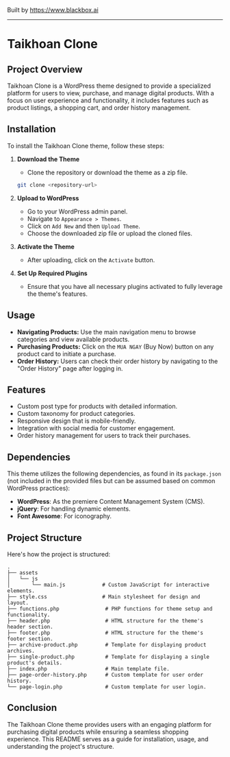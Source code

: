 
Built by https://www.blackbox.ai

---

# Taikhoan Clone

## Project Overview
Taikhoan Clone is a WordPress theme designed to provide a specialized platform for users to view, purchase, and manage digital products. With a focus on user experience and functionality, it includes features such as product listings, a shopping cart, and order history management.

## Installation
To install the Taikhoan Clone theme, follow these steps:

1. **Download the Theme**
   - Clone the repository or download the theme as a zip file.

   ```bash
   git clone <repository-url>
   ```

2. **Upload to WordPress**
   - Go to your WordPress admin panel.
   - Navigate to `Appearance > Themes`.
   - Click on `Add New` and then `Upload Theme`.
   - Choose the downloaded zip file or upload the cloned files.

3. **Activate the Theme**
   - After uploading, click on the `Activate` button.

4. **Set Up Required Plugins**
   - Ensure that you have all necessary plugins activated to fully leverage the theme's features.

## Usage
- **Navigating Products:** Use the main navigation menu to browse categories and view available products.
- **Purchasing Products:** Click on the `MUA NGAY` (Buy Now) button on any product card to initiate a purchase.
- **Order History:** Users can check their order history by navigating to the "Order History" page after logging in.

## Features
- Custom post type for products with detailed information.
- Custom taxonomy for product categories.
- Responsive design that is mobile-friendly.
- Integration with social media for customer engagement.
- Order history management for users to track their purchases.

## Dependencies
This theme utilizes the following dependencies, as found in its `package.json` (not included in the provided files but can be assumed based on common WordPress practices):

- **WordPress**: As the premiere Content Management System (CMS).
- **jQuery**: For handling dynamic elements.
- **Font Awesome**: For iconography.

## Project Structure
Here's how the project is structured:

```
.
├── assets
│   └── js
│       └── main.js            # Custom JavaScript for interactive elements.
├── style.css                  # Main stylesheet for design and layout.
├── functions.php               # PHP functions for theme setup and functionality.
├── header.php                  # HTML structure for the theme's header section.
├── footer.php                  # HTML structure for the theme's footer section.
├── archive-product.php         # Template for displaying product archives.
├── single-product.php          # Template for displaying a single product's details.
├── index.php                   # Main template file.
├── page-order-history.php      # Custom template for user order history.
└── page-login.php              # Custom template for user login.
```

## Conclusion
The Taikhoan Clone theme provides users with an engaging platform for purchasing digital products while ensuring a seamless shopping experience. This README serves as a guide for installation, usage, and understanding the project's structure.